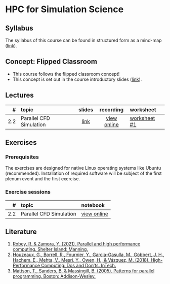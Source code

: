 # HPC for Simulation Science

## Syllabus

The syllabus of this course can be found in structured form as a mind-map ([link](https://hmarschall.github.io/flippedClassRoom-HPCSimulationScience/Lessons/CourseContent.html)).


## Concept: Flipped Classroom

* This course follows the flipped classroom concept!
* This concept is set out in the course introductory slides ([link](https://hmarschall.github.io/flippedClassRoom-HPCSimulationScience/Lessons/CourseSyllabus.html)).


## Lectures

| # | topic | slides | recording | worksheet |
|--:|:------|:------:|:---------:|:----------|
| 2.2 | Parallel CFD Simulation | [link](...) | [view online](https://hmarschall.github.io/flippedClassRoom-HPCSimulationScience/Lessons/2.2_parallelCFD/2.2_parallelCFD.html) | [worksheet #1](https://hmarschall.github.io/flippedClassRoom-HPCSimulationScience/Worksheets/2.2_ParallelCFD_Worksheet.pdf) |


## Exercises

### Prerequisites

The exercises are designed for native Linux operating systems like Ubuntu (recommended). Installation of required software will be subject of the first plenum event and the first exercise.

### Exercise sessions

| # | topic | notebook |
|--:|:------|:---------|
| 2.2 | Parallel CFD Simulation | [view online](https://github.com/hmarschall/flippedClassRoom-HPCSimulationScience/blob/main/Assigments/2.2_testParallelComm-OpenFOAM.ipynb) |

## Literature

1. [Robey, R. & Zamora, Y. (2021). Parallel and high performance computing. Shelter Island: Manning.](https://www.manning.com/books/parallel-and-high-performance-computing)
2. [Houzeaux, G., Borrell, R., Fournier, Y., Garcia-Gasulla, M., Göbbert, J. H., Hachem, E., Mehta, V., Mesri, Y., Owen, H., & Vázquez, M. (2018). High-Performance Computing: Dos and Don’ts. InTech.](https://juser.fz-juelich.de/record/843705/files/houzeaux2018high_HighPerformanceComputing_DosAndDonts.pdf)
3. [Mattson, T., Sanders, B. & Massingill, B. (2005). Patterns for parallel programming. Boston: Addison-Wesley.](https://www.pearson.ch/Informatik/Pearson/EAN/9780321228116/Patterns-for-Parallel-Programming)
